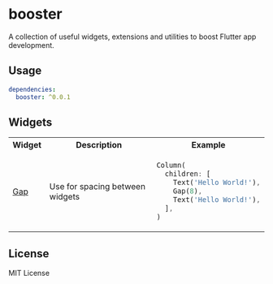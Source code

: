 # booster

A collection of useful widgets, extensions and utilities to boost Flutter app development.

## Usage

```yaml
dependencies:
  booster: ^0.0.1
```

## Widgets

<table>
<tr>
  <th>Widget</th>
  <th>Description</th>
  <th>Example</th>
</tr>

<tr id="gap">
<td><a href="#gap">Gap</a></td>
<td>Use for spacing between widgets</td>
<td>

```dart
Column(
  children: [
    Text('Hello World!'),
    Gap(8),
    Text('Hello World!'),
  ],
)
```
</td>
</tr>

</table>

## License

MIT License


